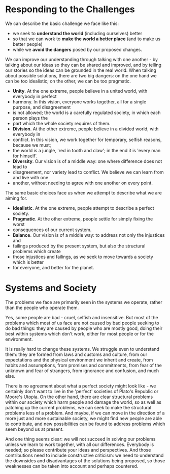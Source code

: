 # Responding to the Challenges

We can describe the basic challenge we face like this:

*    we seek to **understand the world** (including ourselves) better
*    so that we can work to **make the world a better place** (and to make us better people)
*    while we **avoid the dangers** posed by our proposed changes.

We can improve our understanding through talking with one another - by talking 
about our ideas so they can be shared and improved, and by telling our stories so the 
ideas can be grounded in the real world.  When talking about possible solutions, there 
are two big dangers: on the one hand we can be too idealistic; on the other, we can be too pragmatic.

*    **Unity**.  At the one extreme, people believe in a united world, with everybody in perfect
*    harmony.  In this vision, everyone works together, all for a single purpose, and disagreement
*    is not allowed; the world is a carefully regulated society, in which each person plays the
*    part which the whole society requires of them.
*    **Division**.  At the other extreme, people believe in a divided world, with everybody in
*    conflict. In this vision, we work together for temporary, selfish reasons, because we must;
*    the world is a jungle, 'red in tooth and claw'; in the end it is 'every man for himself'.
*    **Diversity**.  Our vision is of a middle way: one where difference does not lead to
*    disagreement, nor variety lead to conflict.  We believe we can learn from and live with one
*    another, without needing to agree with one another on every point.

The same basic choices face us when we attempt to describe what we are aiming for.

*    **Idealistic**.  At the one extreme, people attempt to describe a perfect society.
*    **Pragmatic**.  At the other extreme, people settle for simply fixing the worst
*    consequences of our current system.
*    **Balance**.  Our vision is of a middle way: to address not only the injustices and
*    failings produced by the present system, but also the structural problems which create
*    those injustices and failings, as we seek to move towards a society which is better
*    for everyone, and better for the planet.

# Systems and Society

The problems we face are primarily seen in the systems we operate, rather than the people who 
operate them.

Yes, some people are bad - cruel, selfish and insensitive.  But most of the problems which 
most of us face are not caused by bad people seeking to do bad things: they are caused by people 
who are mostly good, doing their best within systems which don't work, either for most people 
or for the environment.

It is really hard to change these systems.  We struggle even to understand them: they are formed 
from laws and customs and culture, from our expectations and the physical environment we inherit 
and create, from habits and assumptions, from promises and commitments, from fear of the unknown 
and fear of strangers, from ignorance and confusion, and much else. 

There is no agreement about what a perfect society might look like - we certainly don't want to 
live in the 'perfect' societies of Plato's Republic or Moore's Utopia.  On the other hand, there 
are clear structural problems within our society which harm people and damage the world, so as 
well as patching up the current problems, we can seek to make the structural problems less of a 
problem.  And maybe, if we can move in the direction of a more just and more sustainable society, 
we might find new people are able to contribute, and new possibilities can be found to address 
problems which seem beyond us at present.

And one thing seems clear: we will not succeed in solving our problems unless we learn to work 
together, with all our differences.  Everybody is needed; so please contribute your ideas and 
perspectives.  And those contributions need to include constructive criticism: we need to 
understand the downsides and disadvantages of the solutions being proposed, so those weaknesses 
can be taken into account and perhaps countered.
